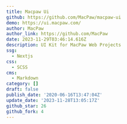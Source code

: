 ```yaml
---
title: Macpaw Ui
github: https://github.com/MacPaw/macpaw-ui
demo: https://ui.macpaw.com/
author: MacPaw
author_link: https://github.com/MacPaw
date: 2023-11-29T03:46:14.616Z
description: UI Kit for MacPaw Web Projects
ssg:
  - Nextjs
css:
  - SCSS
cms:
  - Markdown
category: []
draft: false
publish_date: '2020-06-16T13:47:04Z'
update_date: '2023-11-28T13:05:17Z'
github_star: 26
github_fork: 4
---
```

